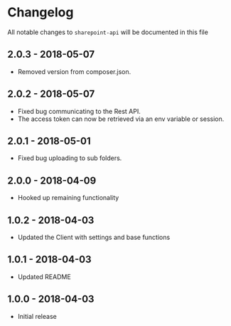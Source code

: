 # Changelog

All notable changes to `sharepoint-api` will be documented in this file

## 2.0.3 - 2018-05-07

- Removed version from composer.json.

## 2.0.2 - 2018-05-07

- Fixed bug communicating to the Rest API.
- The access token can now be retrieved via an env variable or session.

## 2.0.1 - 2018-05-01

- Fixed bug uploading to sub folders.

## 2.0.0 - 2018-04-09

- Hooked up remaining functionality

## 1.0.2 - 2018-04-03

- Updated the Client with settings and base functions

## 1.0.1 - 2018-04-03

- Updated README

## 1.0.0 - 2018-04-03

- Initial release
